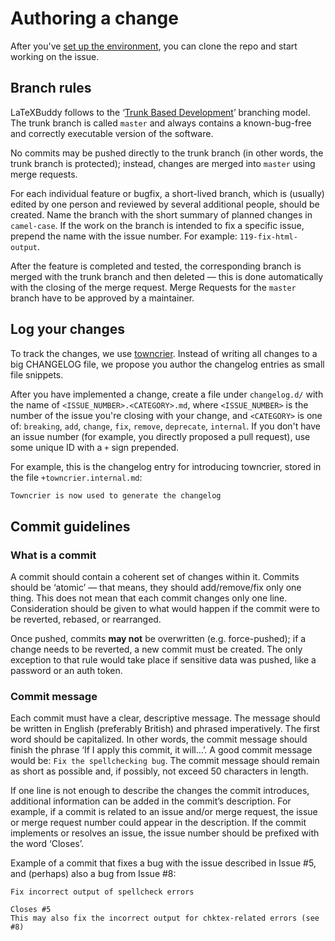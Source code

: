 # Authoring a change

After you've [set up the environment](./environment.md), you can clone the repo
and start working on the issue.

## Branch rules

LaTeXBuddy follows to the
‘[Trunk Based Development](https://trunkbaseddevelopment.com/)’ branching model.
The trunk branch is called `master` and always contains a known-bug-free and
correctly executable version of the software.

No commits may be pushed directly to the trunk branch (in other words, the trunk
branch is protected); instead, changes are merged into `master` using merge
requests.

For each individual feature or bugfix, a short-lived branch, which is (usually)
edited by one person and reviewed by several additional people, should be
created. Name the branch with the short summary of planned changes in
`camel-case`. If the work on the branch is intended to fix a specific issue, prepend the name
with the issue number. For example: `119-fix-html-output`.

After the feature is completed and tested, the corresponding branch is
merged with the trunk branch and then deleted — this is done automatically with
the closing of the merge request. Merge Requests for the `master` branch have
to be approved by a maintainer.

## Log your changes

To track the changes, we use [towncrier](https://towncrier.readthedocs.io/en/stable/index.html). Instead of writing all changes to a big CHANGELOG file, we propose you author the changelog entries as small file snippets.

After you have implemented a change, create a file under `changelog.d/` with the name of `<ISSUE_NUMBER>.<CATEGORY>.md`, where `<ISSUE_NUMBER>` is the number of the issue you're closing with your change, and `<CATEGORY>` is one of: `breaking`, `add`, `change`, `fix`, `remove`, `deprecate`, `internal`. If you don't have an issue number (for example, you directly proposed a pull request), use some unique ID with a `+` sign prepended.

For example, this is the changelog entry for introducing towncrier, stored in the file `+towncrier.internal.md`:

```md
Towncrier is now used to generate the changelog
```

## Commit guidelines

### What is a commit

A commit should contain a coherent set of changes within it. Commits should be
‘atomic’ — that means, they should add/remove/fix only one thing. This does not
mean that each commit changes only one line. Consideration should be given to
what would happen if the commit were to be reverted, rebased, or rearranged.

Once pushed, commits **may not** be overwritten (e.g. force-pushed); if a change
needs to be reverted, a new commit must be created. The only exception to that
rule would take place if sensitive data was pushed, like a password or an auth
token.

### Commit message

Each commit must have a clear, descriptive message. The message should be
written in English (preferably British) and phrased imperatively. The first word
should be capitalized. In other words, the commit message should finish the
phrase ‘If I apply this commit, it will…’. A good commit message would be:
`Fix the spellchecking bug`. The commit message should remain as short as
possible and, if possibly, not exceed 50 characters in length.

If one line is not enough to describe the changes the commit introduces,
additional information can be added in the commit’s description. For example, if
a commit is related to an issue and/or merge request, the issue or merge request
number could appear in the description. If the commit implements or resolves an
issue, the issue number should be prefixed with the word ‘Closes’.

Example of a commit that fixes a bug with the issue described in Issue #5, and
(perhaps) also a bug from Issue #8:

```
Fix incorrect output of spellcheck errors

Closes #5
This may also fix the incorrect output for chktex-related errors (see #8)
```
